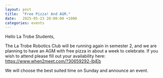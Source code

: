 ```yaml
---
layout: post
title:  "Free Pizza! And AGM."
date:   2025-05-23 20:00:00 +1000
categories: events
---
```

Hello La Trobe Students,

The La Trobe Robotics Club will be running again in semester 2, and we are planning to have an AGM with free pizza in about a week to celebrate. If you wish to attend please fill out your availability here: https://www.when2meet.com/?30659292-lbjEb

We will choose the best suited time on Sunday and announce an event.
